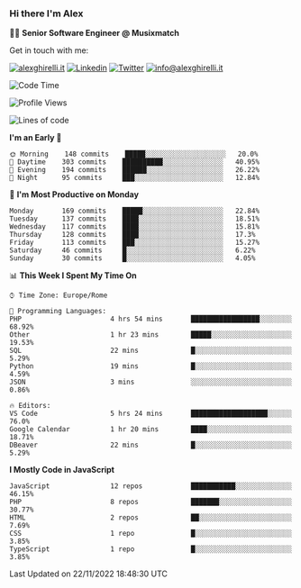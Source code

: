 ### Hi there I'm Alex

👨‍💻 __Senior Software Engineer @ Musixmatch__

Get in touch with me:

[![alexghirelli.it](https://img.shields.io/static/v1?label=alexghirelli.it&message=%20&color=red&logo=&style=flat-square&logoColor=white)](https://www.alexghirelli.it/)
[![Linkedin](https://img.shields.io/static/v1?label=Linkedin&message=%20&color=blue&logo=Linkedin&style=flat-square&logoColor=white)](https://linkedin.com/in/alexghirelli)
[![Twitter](https://img.shields.io/static/v1?label=Twitter&message=%20&color=blue&logo=Twitter&style=flat-square&logoColor=white)](https://twitter.com/alexGhirelli)
[![info@alexghirelli.it](https://img.shields.io/static/v1?label=info@alexghirelli.it&message=%20&color=red&logo=gmail&style=flat-square&logoColor=white)](mailto:info@alexghirelli.it)

<!--START_SECTION:waka-->
![Code Time](http://img.shields.io/badge/Code%20Time-7%2C120%20hrs%2044%20mins-blue)

![Profile Views](http://img.shields.io/badge/Profile%20Views-0-blue)

![Lines of code](https://img.shields.io/badge/From%20Hello%20World%20I%27ve%20Written-790%20Thousand%20lines%20of%20code-blue)

**I'm an Early 🐤** 

```text
🌞 Morning    148 commits    █████░░░░░░░░░░░░░░░░░░░░   20.0% 
🌆 Daytime    303 commits    ██████████░░░░░░░░░░░░░░░   40.95% 
🌃 Evening    194 commits    ██████░░░░░░░░░░░░░░░░░░░   26.22% 
🌙 Night      95 commits     ███░░░░░░░░░░░░░░░░░░░░░░   12.84%

```
📅 **I'm Most Productive on Monday** 

```text
Monday       169 commits    █████░░░░░░░░░░░░░░░░░░░░   22.84% 
Tuesday      137 commits    ████░░░░░░░░░░░░░░░░░░░░░   18.51% 
Wednesday    117 commits    ████░░░░░░░░░░░░░░░░░░░░░   15.81% 
Thursday     128 commits    ████░░░░░░░░░░░░░░░░░░░░░   17.3% 
Friday       113 commits    ███░░░░░░░░░░░░░░░░░░░░░░   15.27% 
Saturday     46 commits     █░░░░░░░░░░░░░░░░░░░░░░░░   6.22% 
Sunday       30 commits     █░░░░░░░░░░░░░░░░░░░░░░░░   4.05%

```


📊 **This Week I Spent My Time On** 

```text
⌚︎ Time Zone: Europe/Rome

💬 Programming Languages: 
PHP                      4 hrs 54 mins       █████████████████░░░░░░░░   68.92% 
Other                    1 hr 23 mins        █████░░░░░░░░░░░░░░░░░░░░   19.53% 
SQL                      22 mins             █░░░░░░░░░░░░░░░░░░░░░░░░   5.29% 
Python                   19 mins             █░░░░░░░░░░░░░░░░░░░░░░░░   4.59% 
JSON                     3 mins              ░░░░░░░░░░░░░░░░░░░░░░░░░   0.86%

🔥 Editors: 
VS Code                  5 hrs 24 mins       ███████████████████░░░░░░   76.0% 
Google Calendar          1 hr 20 mins        ████░░░░░░░░░░░░░░░░░░░░░   18.71% 
DBeaver                  22 mins             █░░░░░░░░░░░░░░░░░░░░░░░░   5.29%

```

**I Mostly Code in JavaScript** 

```text
JavaScript               12 repos            ███████████░░░░░░░░░░░░░░   46.15% 
PHP                      8 repos             ███████░░░░░░░░░░░░░░░░░░   30.77% 
HTML                     2 repos             ██░░░░░░░░░░░░░░░░░░░░░░░   7.69% 
CSS                      1 repo              █░░░░░░░░░░░░░░░░░░░░░░░░   3.85% 
TypeScript               1 repo              █░░░░░░░░░░░░░░░░░░░░░░░░   3.85%

```



 Last Updated on 22/11/2022 18:48:30 UTC
<!--END_SECTION:waka-->
